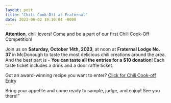 ```yaml
---
layout: post
title: "Chili Cook-Off at Fraternal"
date: 2023-06-02 19:10:04 -0000
---
```


<p><strong>Attention</strong>, chili lovers! Come and be a part of our first Chili Cook-Off Competition!</p>


<p>Join us on <strong>Saturday, October 14th, 2023</strong>, at noon at <strong>Fraternal Lodge No. 37</strong> in McDonough to taste the most delicious chili creations around the area. And the best part is - <strong>You can taste all the entries for a $10 donation</strong>! Each taste ticket includes a drink and a door raffle ticket. </p>


<p>Got an award-winning recipe you want to enter? <a href="https://forms.gle/EBgMqfzEDsEVXL2p6">Click for Chili Cook-off Entry</a></p>


<p>Bring your appetite and come ready to sample, judge, and enjoy! See you there!”</p>


<figure class="wp-block-image size-large"></figure>